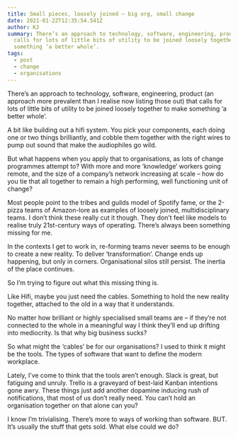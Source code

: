 ```yaml
---
title: Small pieces, loosely joined – big org, small change
date: 2021-01-22T12:35:54.541Z
author: KJ
summary: There’s an approach to technology, software, engineering, product that
  calls for lots of little bits of utility to be joined loosely together to make
  something ‘a better whole’.
tags:
  - post
  - change
  - organisations
---
```

There’s an approach to technology, software, engineering, product (an approach more prevalent than I realise now listing those out) that calls for lots of little bits of utility to be joined loosely together to make something ‘a better whole’.

A bit like building out a hifi system. You pick your components, each doing one or two things brilliantly, and cobble them together with the right wires to pump out sound that make the audiophiles go wild.

But what happens when you apply that to organisations, as lots of change programmes attempt to? With more and more ‘knowledge’ workers going remote, and the size of a company’s network increasing at scale – how do you tie that all together to remain a high performing, well functioning unit of change?

Most people point to the tribes and guilds model of Spotify fame, or the 2-pizza teams of Amazon-lore as examples of loosely joined, multidisciplinary teams. I don’t think these really cut it though. They don’t feel like models to realise truly 21st-century ways of operating. There’s always been something missing for me.

In the contexts I get to work in, re-forming teams never seems to be enough to create a new reality. To deliver ‘transformation’. Change ends up happening, but only in corners. Organisational silos still persist. The inertia of the place continues.

So I’m trying to figure out what this missing thing is.

Like Hifi, maybe you just need the cables. Something to hold the new reality together, attached to the old in a way that it understands.

No matter how brilliant or highly specialised small teams are – if they’re not connected to the whole in a meaningful way I think they’ll end up drifting into mediocrity. Is that why big business sucks?

So what might the ‘cables’ be for our organisations? I used to think it might be the tools. The types of software that want to define the modern workplace.

Lately, I’ve come to think that the tools aren’t enough. Slack is great, but fatiguing and unruly. Trello is a graveyard of best-laid Kanban intentions gone awry. These things just add another dopamine inducing rush of notifications, that most of us don’t really need. You can’t hold an organisation together on that alone can you?

I know I’m trivialising. There’s more to ways of working than software. BUT. It’s usually the stuff that gets sold. What else could we do?